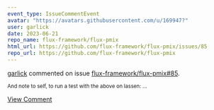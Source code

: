 ```yaml
---
event_type: IssueCommentEvent
avatar: "https://avatars.githubusercontent.com/u/169947?"
user: garlick
date: 2023-06-21
repo_name: flux-framework/flux-pmix
html_url: https://github.com/flux-framework/flux-pmix/issues/85
repo_url: https://github.com/flux-framework/flux-pmix
---
```


<a href='https://github.com/garlick' target='_blank'>garlick</a> commented on issue <a href='https://github.com/flux-framework/flux-pmix/issues/85' target='_blank'>flux-framework/flux-pmix#85</a>.

<small>And note to self, to run a test with the above on lassen:...</small>

<a href='https://github.com/flux-framework/flux-pmix/issues/85' target='_blank'>View Comment</a>